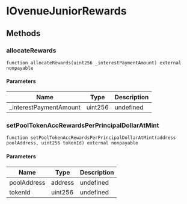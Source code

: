# IOvenueJuniorRewards









## Methods

### allocateRewards

```solidity
function allocateRewards(uint256 _interestPaymentAmount) external nonpayable
```





#### Parameters

| Name | Type | Description |
|---|---|---|
| _interestPaymentAmount | uint256 | undefined |

### setPoolTokenAccRewardsPerPrincipalDollarAtMint

```solidity
function setPoolTokenAccRewardsPerPrincipalDollarAtMint(address poolAddress, uint256 tokenId) external nonpayable
```





#### Parameters

| Name | Type | Description |
|---|---|---|
| poolAddress | address | undefined |
| tokenId | uint256 | undefined |




